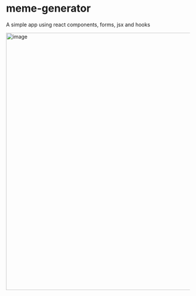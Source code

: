 # meme-generator

A simple app using react components, forms, jsx and hooks

<img width="705" alt="image" src="https://github.com/hennasingh/meme-generator/assets/22836317/6f30b5f8-752a-4994-9495-3f1ed4a22507">
